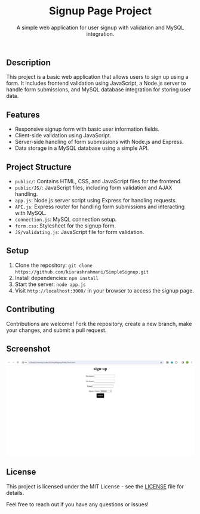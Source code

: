 <!DOCTYPE html>
<html lang="en">
<head>
    <meta charset="UTF-8">
    <meta name="viewport" content="width=device-width, initial-scale=1.0">
</head>
<body>

<header>
        <h1>Signup Page Project</h1>
        <p>A simple web application for user signup with validation and MySQL integration.</p>
</header>

<section>
        <h2>Description</h2>
        <p>This project is a basic web application that allows users to sign up using a form. It includes frontend validation using JavaScript, a Node.js server to handle form submissions, and MySQL database integration for storing user data.</p>
</section>

<section>
        <h2>Features</h2>
        <ul>
            <li>Responsive signup form with basic user information fields.</li>
            <li>Client-side validation using JavaScript.</li>
            <li>Server-side handling of form submissions with Node.js and Express.</li>
            <li>Data storage in a MySQL database using a simple API.</li>
        </ul>
</section>

<section>
        <h2>Project Structure</h2>
        <ul>
            <li><code>public/</code>: Contains HTML, CSS, and JavaScript files for the frontend.</li>
            <li><code>public/JS/</code>: JavaScript files, including form validation and AJAX handling.</li>
            <li><code>app.js</code>: Node.js server script using Express for handling requests.</li>
            <li><code>API.js</code>: Express router for handling form submissions and interacting with MySQL.</li>
            <li><code>connection.js</code>: MySQL connection setup.</li>
            <li><code>form.css</code>: Stylesheet for the signup form.</li>
            <li><code>JS/validating.js</code>: JavaScript file for form validation.</li>
        </ul>
</section>

<section>
        <h2>Setup</h2>
        <ol>
            <li>Clone the repository: <code>git clone https://github.com/kiarashrahmani/SimpleSignup.git</code></li>
            <li>Install dependencies: <code>npm install</code></li>
            <li>Start the server: <code>node app.js</code></li>
            <li>Visit <code>http://localhost:3000/</code> in your browser to access the signup page.</li>
        </ol>
</section>

<section>
        <h2>Contributing</h2>
        <p>Contributions are welcome! Fork the repository, create a new branch, make your changes, and submit a pull request.</p>
</section>

<section>
        <h2>Screenshot</h2>
        <img src="Screenshot.JPG" alt="screenshot"></img>
</section>

<section>
        <h2>License</h2>
        <p>This project is licensed under the MIT License - see the <a href="LICENSE">LICENSE</a> file for details.</p>
</section>

 <footer>
        <p>Feel free to reach out if you have any questions or issues!</p>
</footer>

</body>
</html>
